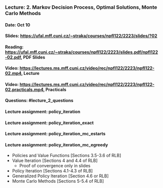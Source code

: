 ### Lecture: 2. Markov Decision Process, Optimal Solutions, Monte Carlo Methods
#### Date: Oct 10
#### Slides: https://ufal.mff.cuni.cz/~straka/courses/npfl122/2223/slides/?02
#### Reading: https://ufal.mff.cuni.cz/~straka/courses/npfl122/2223/slides.pdf/npfl122-02.pdf, PDF Slides
#### Video: https://lectures.ms.mff.cuni.cz/video/rec/npfl122/2223/npfl122-02.mp4, Lecture
#### Video: https://lectures.ms.mff.cuni.cz/video/rec/npfl122/2223/npfl122-02.practicals.mp4, Practicals
#### Questions: #lecture_2_questions
#### Lecture assignment: policy_iteration
#### Lecture assignment: policy_iteration_exact
#### Lecture assignment: policy_iteration_mc_estarts
#### Lecture assignment: policy_iteration_mc_egreedy

- Policies and Value Functions [Sections 3.5-3.6 of RLB]
- Value Iteration [Sections 4 and 4.4 of RLB]
  - Proof of convergence only in slides
- Policy Iteration [Sections 4.1-4.3 of RLB]
- Generalized Policy Iteration [Section 4.6 or RLB]
- Monte Carlo Methods [Sections 5-5.4 of RLB]
